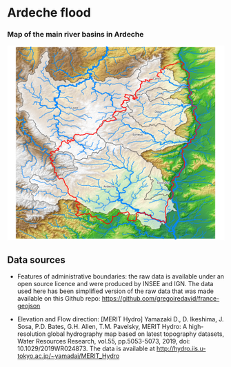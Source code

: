 # Ardeche flood

### Map of the main river basins in Ardeche

![Ardeche basins viz](visualisation/ardeche_basins.png?raw=true)

## Data sources

- Features of administrative boundaries: the raw data is available under an open source licence and were produced by INSEE and IGN. The data used here has been simplified version of the raw data that was made available on this Github repo: https://github.com/gregoiredavid/france-geojson

- Elevation and Flow direction: [MERIT Hydro] Yamazaki D., D. Ikeshima, J. Sosa, P.D. Bates, G.H. Allen, T.M. Pavelsky, MERIT Hydro: A high-resolution global hydrography map based on latest topography datasets, Water Resources Research, vol.55, pp.5053-5073, 2019, doi: 10.1029/2019WR024873. The data is available at http://hydro.iis.u-tokyo.ac.jp/~yamadai/MERIT_Hydro

